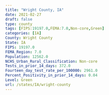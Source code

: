 ```yaml
---
title: "Wright County, IA"
date: 2021-02-27
draft: false
type: county
tags: [FIPS:19197.0,FEMA:7.0,Non-core,Green]
categories: [IA]
County: Wright County
State: IA
FIPS: 19197.0
FEMA_Region: 7.0
Population: 12562.0
NCHS_Urban_Rural_Classification: Non-core
Tests_in_prior_14_days: 372.0
Fourteen_day_test_rate_per_100000: 2961.0
Percent_Positivity_in_prior_14_days: 0.04
Level: Green
url: /states/IA/wright-county
---
```



